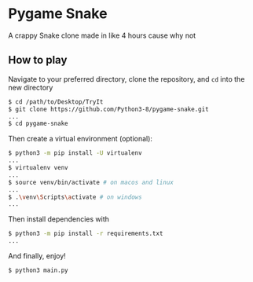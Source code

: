 # Pygame Snake
A crappy Snake clone made in like 4 hours cause why not

## How to play
Navigate to your preferred directory, clone the repository, and `cd` into the new directory
```sh
$ cd /path/to/Desktop/TryIt
$ git clone https://github.com/Python3-8/pygame-snake.git
...
$ cd pygame-snake
```
Then create a virtual environment (optional):
```sh
$ python3 -m pip install -U virtualenv
...
$ virtualenv venv
...
$ source venv/bin/activate # on macos and linux
...
$ .\venv\Scripts\activate # on windows
...
```
Then install dependencies with
```sh
$ python3 -m pip install -r requirements.txt
...
```
And finally, enjoy!
```sh
$ python3 main.py
```
